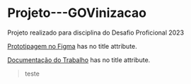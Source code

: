# Projeto---GOVinizacao
Projeto realizado para disciplina do Desafio Proficional 2023

[Prototipagem no Figma](http://example.net/) has no title attribute.

[Documentação do Trabalho](http://example.net/) has no title attribute.
>teste
